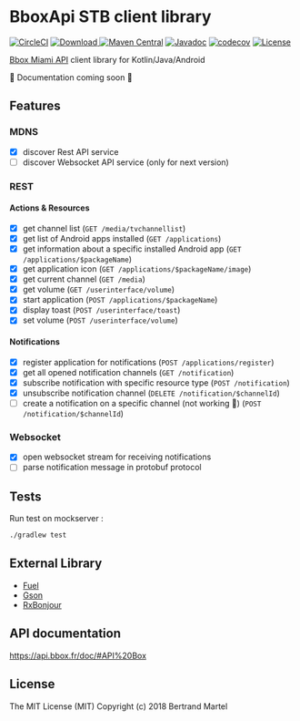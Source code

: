# BboxApi STB client library #

[![CircleCI](https://img.shields.io/circleci/project/bertrandmartel/bboxapi-stb.svg?maxAge=2592000?style=plastic)](https://circleci.com/gh/bertrandmartel/bboxapi-stb)
[![Download](https://api.bintray.com/packages/bertrandmartel/maven/bboxapi-stb/images/download.svg) ](https://bintray.com/bertrandmartel/maven/bboxapi-stb/_latestVersion)
[![Maven Central](https://maven-badges.herokuapp.com/maven-central/fr.bmartel/bboxapi-stb/badge.svg)](https://maven-badges.herokuapp.com/maven-central/fr.bmartel/bboxapi-stb)
[![Javadoc](http://javadoc-badge.appspot.com/fr.bmartel/bboxapi-stb.svg?label=javadoc)](http://javadoc-badge.appspot.com/fr.bmartel/bboxapi-stb)
[![codecov](https://codecov.io/gh/bertrandmartel/bboxapi-stb/branch/master/graph/badge.svg)](https://codecov.io/gh/bertrandmartel/bboxapi-stb)
[![License](http://img.shields.io/:license-mit-blue.svg)](LICENSE.md)

[Bbox Miami API](https://api.bbox.fr/doc/#API%20Box) client library for Kotlin/Java/Android

:construction: Documentation coming soon :construction:

## Features

### MDNS

- [x] discover Rest API service
- [ ] discover Websocket API service (only for next version)

### REST

#### Actions & Resources

- [x] get channel list (`GET /media/tvchannellist`)
- [x] get list of Android apps installed (`GET /applications`)
- [x] get information about a specific installed Android app (`GET /applications/$packageName`)
- [x] get application icon  (`GET /applications/$packageName/image`)
- [x] get current channel (`GET /media`)
- [x] get volume (`GET /userinterface/volume`)
- [x] start application (`POST /applications/$packageName`)
- [x] display toast (`POST /userinterface/toast`)
- [x] set volume (`POST /userinterface/volume`)

#### Notifications

- [x] register application for notifications (`POST /applications/register`)
- [x] get all opened notification channels (`GET /notification`)
- [x] subscribe notification with specific resource type (`POST /notification`)
- [x] unsubscribe notification channel (`DELETE /notification/$channelId`)
- [ ] create a notification on a specific channel (not working :no_good:) (`POST /notification/$channelId`)

### Websocket

- [x] open websocket stream for receiving notifications
- [ ] parse notification message in protobuf protocol

## Tests

Run test on mockserver :
```bash
./gradlew test
```

## External Library

* [Fuel](https://github.com/kittinunf/Fuel)
* [Gson](https://github.com/google/gson)
* [RxBonjour](https://github.com/mannodermaus/RxBonjour)

## API documentation

https://api.bbox.fr/doc/#API%20Box

## License

The MIT License (MIT) Copyright (c) 2018 Bertrand Martel
